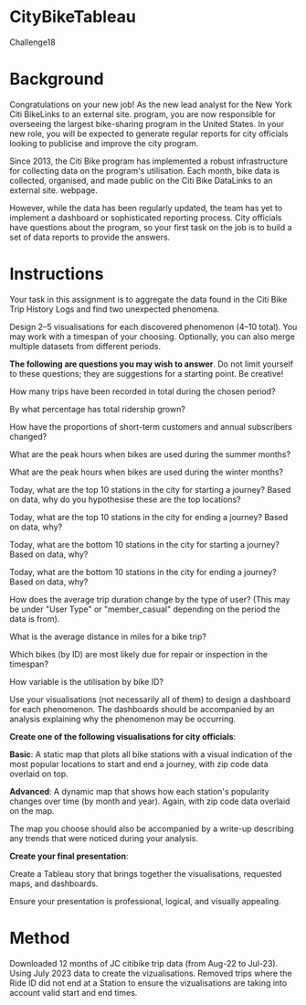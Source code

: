 # CityBikeTableau
Challenge18

# Background
Congratulations on your new job! As the new lead analyst for the New York Citi BikeLinks to an external site. program, you are now responsible for overseeing the largest bike-sharing program in the United States. In your new role, you will be expected to generate regular reports for city officials looking to publicise and improve the city program.

Since 2013, the Citi Bike program has implemented a robust infrastructure for collecting data on the program's utilisation. Each month, bike data is collected, organised, and made public on the Citi Bike DataLinks to an external site. webpage.

However, while the data has been regularly updated, the team has yet to implement a dashboard or sophisticated reporting process. City officials have questions about the program, so your first task on the job is to build a set of data reports to provide the answers.

# Instructions
Your task in this assignment is to aggregate the data found in the Citi Bike Trip History Logs and find two unexpected phenomena.

Design 2–5 visualisations for each discovered phenomenon (4–10 total). You may work with a timespan of your choosing. Optionally, you can also merge multiple datasets from different periods.

**The following are questions you may wish to answer**. Do not limit yourself to these questions; they are suggestions for a starting point. Be creative!

How many trips have been recorded in total during the chosen period?

By what percentage has total ridership grown?

How have the proportions of short-term customers and annual subscribers changed?

What are the peak hours when bikes are used during the summer months?

What are the peak hours when bikes are used during the winter months?

Today, what are the top 10 stations in the city for starting a journey? Based on data, why do you hypothesise these are the top locations?

Today, what are the top 10 stations in the city for ending a journey? Based on data, why?

Today, what are the bottom 10 stations in the city for starting a journey? Based on data, why?

Today, what are the bottom 10 stations in the city for ending a journey? Based on data, why?

How does the average trip duration change by the type of user? (This may be under "User Type" or "member_casual" depending on the period the data is from).

What is the average distance in miles for a bike trip?

Which bikes (by ID) are most likely due for repair or inspection in the timespan?

How variable is the utilisation by bike ID?

Use your visualisations (not necessarily all of them) to design a dashboard for each phenomenon. The dashboards should be accompanied by an analysis explaining why the phenomenon may be occurring.

**Create one of the following visualisations for city officials**:

**Basic**: A static map that plots all bike stations with a visual indication of the most popular locations to start and end a journey, with zip code data overlaid on top.

**Advanced**: A dynamic map that shows how each station's popularity changes over time (by month and year). Again, with zip code data overlaid on the map.

The map you choose should also be accompanied by a write-up describing any trends that were noticed during your analysis.

**Create your final presentation**:

Create a Tableau story that brings together the visualisations, requested maps, and dashboards.

Ensure your presentation is professional, logical, and visually appealing.

# Method
Downloaded 12 months of JC citibike trip data (from Aug-22 to Jul-23).  Using July 2023 data to create the vizualisations.
Removed trips where the Ride ID did not end at a Station to ensure the vizualisations are taking into account valid start and end times.
